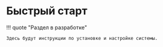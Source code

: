 # Быстрый старт

!!! quote "Раздел в разработке"

    Здесь будут инструкции по установке и настройке системы.
